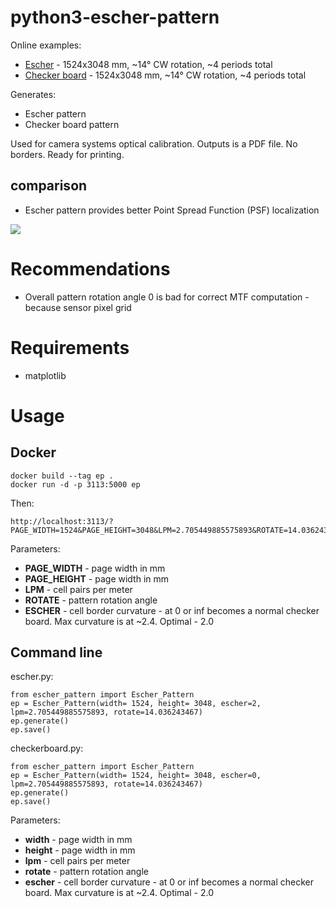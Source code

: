 # python3-escher-pattern

Online examples:
* [Escher](https://community.elphel.com/files/escher_pattern/?PAGE_WIDTH=1524&PAGE_HEIGHT=3048&LPM=2.705449885575893&ROTATE=14.036243467&ESCHER=2) - 1524x3048 mm, ~14&deg; CW rotation, ~4 periods total
* [Checker board](https://community.elphel.com/files/escher_pattern/?PAGE_WIDTH=1524&PAGE_HEIGHT=3048&LPM=2.705449885575893&ROTATE=14.036243467&ESCHER=0) - 1524x3048 mm, ~14&deg; CW rotation, ~4 periods total


Generates:
* Escher pattern
* Checker board pattern

Used for camera systems optical calibration.
Outputs is a PDF file. No borders. Ready for printing.

## comparison

* Escher pattern provides better Point Spread Function (PSF) localization

![](https://community.elphel.com/pictures/escher_vs_checker.png)

# Recommendations

* Overall pattern rotation angle 0 is bad for correct MTF computation - because sensor pixel grid

# Requirements
* matplotlib

# Usage

## Docker

```
docker build --tag ep .
docker run -d -p 3113:5000 ep
```

Then:
```
http://localhost:3113/?PAGE_WIDTH=1524&PAGE_HEIGHT=3048&LPM=2.705449885575893&ROTATE=14.036243467
```

Parameters:
* **PAGE_WIDTH**  - page width in mm
* **PAGE_HEIGHT** - page width in mm
* **LPM**         - cell pairs per meter
* **ROTATE**      - pattern rotation angle
* **ESCHER**      - cell border curvature - at 0 or inf becomes a normal checker board. Max curvature is at ~2.4. Optimal - 2.0


## Command line

escher.py:
```
from escher_pattern import Escher_Pattern
ep = Escher_Pattern(width= 1524, height= 3048, escher=2, lpm=2.705449885575893, rotate=14.036243467)
ep.generate()
ep.save()
```

checkerboard.py:
```
from escher_pattern import Escher_Pattern
ep = Escher_Pattern(width= 1524, height= 3048, escher=0, lpm=2.705449885575893, rotate=14.036243467)
ep.generate()
ep.save()
```

Parameters:
* **width**  - page width in mm
* **height** - page width in mm
* **lpm**    - cell pairs per meter
* **rotate** - pattern rotation angle
* **escher** - cell border curvature - at 0 or inf becomes a normal checker board. Max curvature is at ~2.4. Optimal - 2.0

